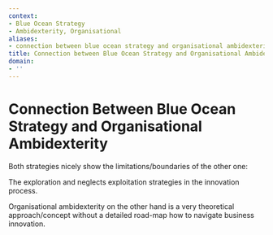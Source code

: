 ```yaml
---
context:
- Blue Ocean Strategy
- Ambidexterity, Organisational
aliases:
- connection between blue ocean strategy and organisational ambidexterity
title: Connection between Blue Ocean Strategy and Organisational Ambidexterity
domain:
- ''
---
```


# Connection Between Blue Ocean Strategy and Organisational Ambidexterity

Both strategies nicely show the limitations/boundaries of the other one:

The exploration and neglects exploitation strategies in the innovation process.

Organisational ambidexterity on the other hand is a very theoretical approach/concept without a detailed road-map how to navigate business innovation.
